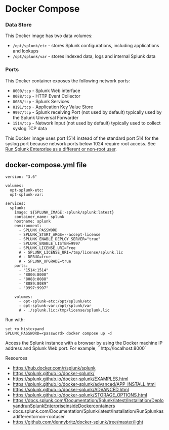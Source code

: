 # Docker Compose

### Data Store
This Docker image has two data volumes:
- ```/opt/splunk/etc``` - stores Splunk configurations, including applications and lookups
- ```/opt/splunk/var``` - stores indexed data, logs and internal Splunk data

### Ports

This Docker container exposes the following network ports:

* `8000/tcp` - Splunk Web interface
* `8088/tcp` - HTTP Event Collector
* `8088/tcp` - Splunk Services
* `8191/tcp` - Application Key Value Store
* `9997/tcp` - Splunk receiving Port (not used by default) typically used by the Splunk Universal Forwarder
* `1514/tcp` - Network Input (not used by default) typically used to collect syslog TCP data

This Docker image uses port 1514 instead of the standard port 514 for the syslog port because network ports below 1024 require root access. See [Run Splunk Enterprise as a different or non-root user](http://docs.splunk.com/Documentation/Splunk/latest/Installation/RunSplunkasadifferentornon-rootuser).


## docker-compose.yml  file


```
version: "3.6"

volumes:
  opt-splunk-etc:
  opt-splunk-var:

services:
  splunk:
    image: ${SPLUNK_IMAGE:-splunk/splunk:latest}
    container_name: splunk
    hostname: splunk
    environment:
      - SPLUNK_PASSWORD
      - SPLUNK_START_ARGS=--accept-license
      - SPLUNK_ENABLE_DEPLOY_SERVER="true"
      - SPLUNK_ENABLE_LISTEN=9997
      - SPLUNK_LICENSE_URI=Free
      # - SPLUNK_LICENSE_URI=/tmp/license/splunk.lic
      # - DEBUG=true
      # - SPLUNK_UPGRADE=true
    ports:
      - "1514:1514"
      - "8000:8000"
      - "8088:8088"
      - "8089:8089"
      - "9997:9997"

    volumes:
      - opt-splunk-etc:/opt/splunk/etc
      - opt-splunk-var:/opt/splunk/var
      # - ./splunk.lic:/tmp/license/splunk.lic
```

Run with:
```
set +o histexpand
SPLUNK_PASSWORD=<password> docker compose up -d
```

Access the Splunk instance with a browser by using the Docker machine IP address and Splunk Web port. For example, ``http://localhost:8000`


Resources
- https://hub.docker.com/r/splunk/splunk
- https://splunk.github.io/docker-splunk/
- https://splunk.github.io/docker-splunk/EXAMPLES.html
- https://splunk.github.io/docker-splunk/advanced/APP_INSTALL.html
- https://splunk.github.io/docker-splunk/ADVANCED.html
- https://splunk.github.io/docker-splunk/STORAGE_OPTIONS.html
- https://docs.splunk.com/Documentation/Splunk/latest/Installation/DeployandrunSplunkEnterpriseinsideDockercontainers
- docs.splunk.com/Documentation/Splunk/latest/Installation/RunSplunkasadifferentornon-rootuser
- https://github.com/dennybritz/docker-splunk/tree/master/light